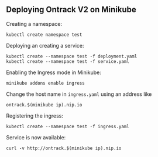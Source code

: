 ## Deploying Ontrack V2 on Minikube

Creating a namespace:

    kubectl create namespace test

Deploying an creating a service:

    kubectl create --namespace test -f deployment.yaml
    kubectl create --namespace test -f service.yaml

Enabling the Ingress mode in Minikube:

    minikube addons enable ingress

Change the host name in `ingress.yaml` using an address like

    ontrack.$(minikube ip).nip.io

Registering the ingress:

    kubectl create --namespace test -f ingress.yaml

Service is now available:

    curl -v http://ontrack.$(minikube ip).nip.io
